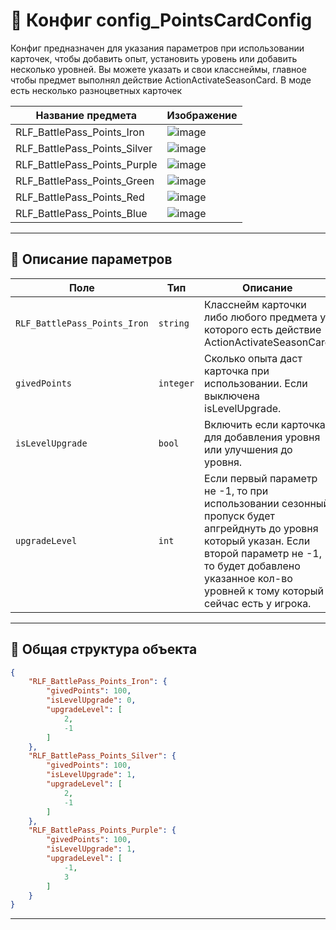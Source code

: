 
# 📄 Конфиг config_PointsCardConfig

Конфиг предназначен для указания параметров при использовании карточек, чтобы добавить опыт, установить уровень или добавить несколько уровней. 
Вы можете указать и свои класснеймы, главное чтобы предмет выполнял действие ActionActivateSeasonCard. В моде есть несколько разноцветных карточек 

| Название предмета | Изображение                              |
|-------------------|------------------------------------------|
| RLF_BattlePass_Points_Iron | ![image](https://github.com/user-attachments/assets/ec28465f-ed90-4b0f-b458-1a682734f173)| 
| RLF_BattlePass_Points_Silver        | ![image](https://github.com/user-attachments/assets/739e9c90-1497-4ea3-8d13-7ef634a15bbb) |
| RLF_BattlePass_Points_Purple     |  ![image](https://github.com/user-attachments/assets/1e5a2224-2e0d-4902-bef6-ae93e6f80142) | 
| RLF_BattlePass_Points_Green     |  ![image](https://github.com/user-attachments/assets/ecf4851d-26b8-410d-9f64-0401ca1e535e)  | 
| RLF_BattlePass_Points_Red     |  ![image](https://github.com/user-attachments/assets/29915333-5e8a-48fc-a52c-65df7b2785c8)  | 
| RLF_BattlePass_Points_Blue     |  ![image](https://github.com/user-attachments/assets/18e433e6-513c-44f6-bb65-51f4c127abc6)  | 

---

## 🧩 Описание параметров

| Поле              | Тип        |  Описание |
|-------------------|------------|----------|
| `RLF_BattlePass_Points_Iron`          | `string`  | Класснейм карточки либо любого предмета у которого есть действие ActionActivateSeasonCard |
| `givedPoints`          | `integer`  | Сколько опыта даст карточка при использовании. Если выключена isLevelUpgrade. |
| `isLevelUpgrade`          | `bool`  | Включить если карточка для добавления уровня или улучшения до уровня. |
| `upgradeLevel`      | `int`   | Если первый параметр не -1, то при использовании сезонный пропуск будет апгрейднуть до уровня который указан. Если второй параметр не -1, то будет добавлено указанное кол-во уровней к тому который сейчас есть у игрока.  |

---


## 🧱 Общая структура объекта

```json
{
    "RLF_BattlePass_Points_Iron": {
        "givedPoints": 100,
        "isLevelUpgrade": 0,
        "upgradeLevel": [
            2,
            -1
        ]
    },
    "RLF_BattlePass_Points_Silver": {
        "givedPoints": 100,
        "isLevelUpgrade": 1,
        "upgradeLevel": [
            2,
            -1
        ]
    },
    "RLF_BattlePass_Points_Purple": {
        "givedPoints": 100,
        "isLevelUpgrade": 1,
        "upgradeLevel": [
            -1,
            3
        ]
    }
}
```

---
